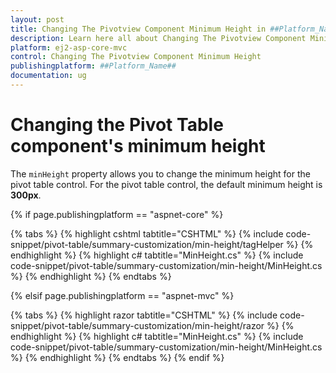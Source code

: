 ```yaml
---
layout: post
title: Changing The Pivotview Component Minimum Height in ##Platform_Name## Pivot Table Component
description: Learn here all about Changing The Pivotview Component Minimum Height in Syncfusion ##Platform_Name## Pivot Table component of syncfusion and more.
platform: ej2-asp-core-mvc
control: Changing The Pivotview Component Minimum Height
publishingplatform: ##Platform_Name##
documentation: ug
---
```


# Changing the Pivot Table component's minimum height

The `minHeight` property allows you to change the minimum height for the pivot table control. For the pivot table control, the default minimum height is **300px**.

{% if page.publishingplatform == "aspnet-core" %}

{% tabs %}
{% highlight cshtml tabtitle="CSHTML" %}
{% include code-snippet/pivot-table/summary-customization/min-height/tagHelper %}
{% endhighlight %}
{% highlight c# tabtitle="MinHeight.cs" %}
{% include code-snippet/pivot-table/summary-customization/min-height/MinHeight.cs %}
{% endhighlight %}
{% endtabs %}

{% elsif page.publishingplatform == "aspnet-mvc" %}

{% tabs %}
{% highlight razor tabtitle="CSHTML" %}
{% include code-snippet/pivot-table/summary-customization/min-height/razor %}
{% endhighlight %}
{% highlight c# tabtitle="MinHeight.cs" %}
{% include code-snippet/pivot-table/summary-customization/min-height/MinHeight.cs %}
{% endhighlight %}
{% endtabs %}
{% endif %}

